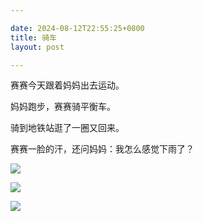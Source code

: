 ```yaml
---

date: 2024-08-12T22:55:25+0800
title: 骑车
layout: post

---
```


赛赛今天跟着妈妈出去运动。

妈妈跑步，赛赛骑平衡车。

骑到地铁站逛了一圈又回来。

赛赛一脸的汗，还问妈妈：我怎么感觉下雨了？

![](https://ohsaisai.oss-cn-shanghai.aliyuncs.com/2024/08/151b74d869a50aad53d120aa6eda231a.jpg?x-oss-process=style/ohsaisai)

![](https://ohsaisai.oss-cn-shanghai.aliyuncs.com/2024/08/7ce99e09aa242a5c653ade10f137f53d.jpg?x-oss-process=style/ohsaisai)

![](https://ohsaisai.oss-cn-shanghai.aliyuncs.com/2024/08/501ece285e8b3ead93ee17ba92d2a534.jpg?x-oss-process=style/ohsaisai)
